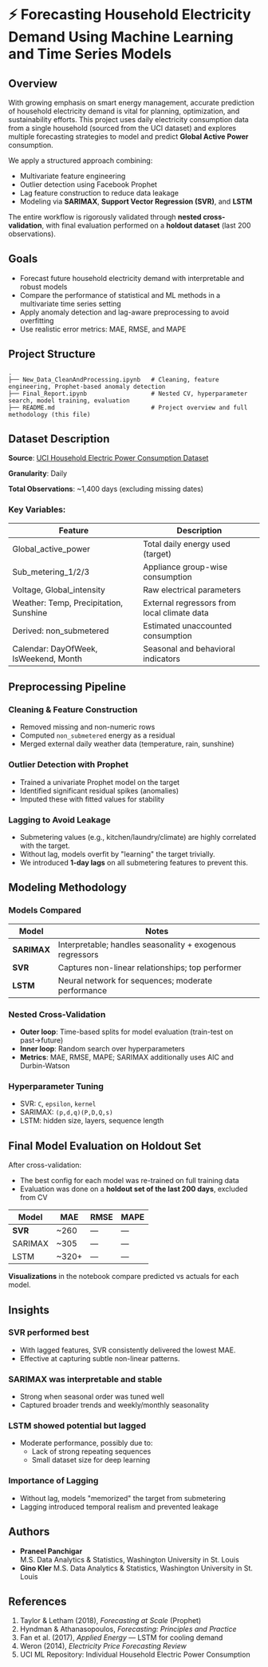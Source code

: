 # ⚡ Forecasting Household Electricity Demand Using Machine Learning and Time Series Models

##  Overview

With growing emphasis on smart energy management, accurate prediction of household electricity demand is vital for planning, optimization, and sustainability efforts. This project uses daily electricity consumption data from a single household (sourced from the UCI dataset) and explores multiple forecasting strategies to model and predict **Global Active Power** consumption.

We apply a structured approach combining:
- Multivariate feature engineering
- Outlier detection using Facebook Prophet
- Lag feature construction to reduce data leakage
- Modeling via **SARIMAX**, **Support Vector Regression (SVR)**, and **LSTM**

The entire workflow is rigorously validated through **nested cross-validation**, with final evaluation performed on a **holdout dataset** (last 200 observations).

## Goals

- Forecast future household electricity demand with interpretable and robust models
- Compare the performance of statistical and ML methods in a multivariate time series setting
- Apply anomaly detection and lag-aware preprocessing to avoid overfitting
- Use realistic error metrics: MAE, RMSE, and MAPE

## Project Structure

```
.
├── New_Data_CleanAndProcessing.ipynb   # Cleaning, feature engineering, Prophet-based anomaly detection
├── Final_Report.ipynb                  # Nested CV, hyperparameter search, model training, evaluation
├── README.md                           # Project overview and full methodology (this file)
```

## Dataset Description

**Source**: [UCI Household Electric Power Consumption Dataset](https://archive.ics.uci.edu/ml/datasets/individual+household+electric+power+consumption)

**Granularity**: Daily

**Total Observations**: ~1,400 days (excluding missing dates)

### Key Variables:
| Feature | Description |
|--------|-------------|
| Global_active_power | Total daily energy used (target) |
| Sub_metering_1/2/3 | Appliance group-wise consumption |
| Voltage, Global_intensity | Raw electrical parameters |
| Weather: Temp, Precipitation, Sunshine | External regressors from local climate data |
| Derived: non_submetered | Estimated unaccounted consumption |
| Calendar: DayOfWeek, IsWeekend, Month | Seasonal and behavioral indicators |

## Preprocessing Pipeline

### Cleaning & Feature Construction
- Removed missing and non-numeric rows
- Computed `non_submetered` energy as a residual
- Merged external daily weather data (temperature, rain, sunshine)

### Outlier Detection with Prophet
- Trained a univariate Prophet model on the target
- Identified significant residual spikes (anomalies)
- Imputed these with fitted values for stability

### Lagging to Avoid Leakage
- Submetering values (e.g., kitchen/laundry/climate) are highly correlated with the target.
- Without lag, models overfit by "learning" the target trivially.
- We introduced **1-day lags** on all submetering features to prevent this.

##  Modeling Methodology

### Models Compared
| Model     | Notes |
|-----------|-------|
| **SARIMAX** | Interpretable; handles seasonality + exogenous regressors |
| **SVR**     | Captures non-linear relationships; top performer |
| **LSTM**    | Neural network for sequences; moderate performance |

###  Nested Cross-Validation

- **Outer loop**: Time-based splits for model evaluation (train-test on past→future)
- **Inner loop**: Random search over hyperparameters
- **Metrics**: MAE, RMSE, MAPE; SARIMAX additionally uses AIC and Durbin-Watson

###  Hyperparameter Tuning
- SVR: `C`, `epsilon`, `kernel`
- SARIMAX: `(p,d,q)(P,D,Q,s)`
- LSTM: hidden size, layers, sequence length

## Final Model Evaluation on Holdout Set

After cross-validation:
- The best config for each model was re-trained on full training data
- Evaluation was done on a **holdout set of the last 200 days**, excluded from CV

| Model     | MAE | RMSE | MAPE |
|-----------|-----|------|------|
| **SVR**   | ~260 | — | — |
| SARIMAX   | ~305 | — | — |
| LSTM      | ~320+ | — | — |

**Visualizations** in the notebook compare predicted vs actuals for each model.

## Insights

### SVR performed best
- With lagged features, SVR consistently delivered the lowest MAE.
- Effective at capturing subtle non-linear patterns.

### SARIMAX was interpretable and stable
- Strong when seasonal order was tuned well
- Captured broader trends and weekly/monthly seasonality

### LSTM showed potential but lagged
- Moderate performance, possibly due to:
  - Lack of strong repeating sequences
  - Small dataset size for deep learning

### Importance of Lagging
- Without lag, models "memorized" the target from submetering
- Lagging introduced temporal realism and prevented leakage

## Authors

- **Praneel Panchigar**  
  M.S. Data Analytics & Statistics, Washington University in St. Louis  
- **Gino Kler**
  M.S. Data Analytics & Statistics, Washington University in St. Louis 

## References

1. Taylor & Letham (2018), *Forecasting at Scale* (Prophet)
2. Hyndman & Athanasopoulos, *Forecasting: Principles and Practice*
3. Fan et al. (2017), *Applied Energy* — LSTM for cooling demand
4. Weron (2014), *Electricity Price Forecasting Review*
5. UCI ML Repository: Individual Household Electric Power Consumption
